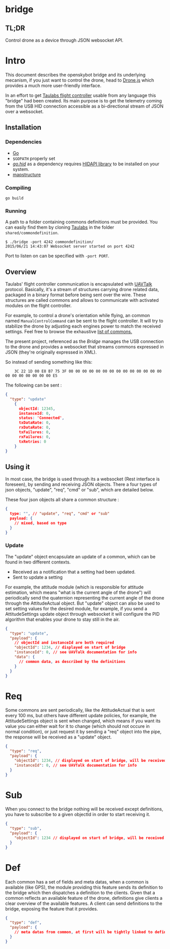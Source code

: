 # bridge

## TL;DR

Control drone as a device through JSON websocket API.

# Intro

This document describes the openskybot bridge and its underlying mecanism, if you just want to control the drone,
head to [Drone.js](https://github.com/openflylab/drone.js) which provides a much more user-friendly interface.

In an effort to get [Taulabs flight controller](http://taulabs.org/) usable from any language
this "bridge" had been created. Its main purpose is to get the telemetry coming from
the USB HID connection accessible as a bi-directional stream of JSON over a websocket.

## Installation

### Dependencies

- [Go](http://golang.org/)
- `$GOPATH` properly set
- [*go.hid*](https://github.com/GeertJohan/go.hid) as a dependency requires [HIDAPI
library](https://github.com/signal11/hidapi) to be installed on your
system.
- [mapstructure](https://github.com/mitchellh/mapstructure)

### Compiling

`go build`

### Running

A path to a folder containing commons definitions must be provided.
You can easily find them by cloning [Taulabs](https://github.com/TauLabs/TauLabs) in the folder `shared/commondefinition`.

```
$ ./bridge -port 4242 commondefinition/
2015/06/21 14:43:07 Websocket server started on port 4242
```

Port to listen on can be specified with `-port PORT`.

## Overview

Taulabs' flight controller communication is encapsulated with [UAVTalk](https://wiki.openpilot.org/display/WIKI/UAVTalk) protocol.
Basically, it's a stream of structures carrying drone related data, packaged in a binary format before being sent over the wire.
These structures are called *common*s and allows to communicate with
activated modules on the flight controller.

For example, to control a drone's orientation while flying, an common
named `ManualControlCommand` can be sent to the flight controller. It
will try to stabilize the drone by adjusting each engines power to match the received settings.
Feel free to browse the exhaustive [list of commons.](https://gist.github.com/jhchabran/972ad7660398f478d990)

The present project, referenced as the *Bridge* manages the USB
connection to the drone and provides a websocket that streams commons
expressed in JSON (they're originally expressed in XML).

So instead of sending something like this:

```
    3C 22 1D 00 E8 B7 75 3F 00 00 00 00 00 00 00 00 00 00 00 00 00 00 00 00 00 00 00 00 00 E5
```

The following can be sent :

```json
{
  "type": "update"
    {
      objectId: 12345,
      instanceId: 0,
      status: 'Connected',
      txDataRate: 0,
      rxDataRate: 0,
      txFailures: 0,
      rxFailures: 0,
      txRetries: 0
    }
}
```

## Using it

In most case, the bridge is used through its a websocket (Rest interface is foreseen), by sending and receiving JSON objects.
There a four types of json objects, "update", "req", "cmd" or "sub",
which are detailed below.

These four json objects all share a common structure :

```json
{
  type: "", // "update", "req", "cmd" or "sub"
  payload: {
    // mixed, based on type
  }
}
```

### Update

The "update" object encapsulate an update of a common, which can be
found in two different contexts.

- Received as a notification that a setting had been updated.
- Sent to update a setting

For example, the attitude module (which is responsible for attitude estimation, which means "what is the current angle of the drone") will periodically send the quaternion representing the current angle of the drone through the AttitudeActual object. But "update" object can also be used to set setting values for the desired module, for example, if you send a AttitudeSettings update object through websocket it will configure the PID algorithm that enables your drone to stay still in the air.

```json
{
  "type": "update",
  "payload": {
    // objectId and instanceId are both required
    "objectId": 1234, // displayed on start of bridge
    "instanceId": 0, // see UAVTalk documentation for info
    "data": {
      // common data, as described by the definitions
    }
  }
}
```

# Req

Some commons are sent periodically, like the AttitudeActual that is sent every 100 ms, but others have different update policies, for example, the AttitudeSettings object is sent when changed, which means if you want its value you can either wait for it to change (which should not occure in normal condition), or just request it by sending a "req" object into the pipe, the response will be received as a "update" object.

```json
{
  "type": "req",
  "payload": {
    "objectId": 1234, // displayed on start of bridge, will be received from the def packet
    "instanceId": 0, // see UAVTalk documentation for info
  }
}
```

# Sub

When you connect to the bridge nothing will be received except definitions, you have to subscribe to a given objectId in order to start receiving it.

```json
{
  "type": "sub",
  "payload": {
    "objectId": 1234 // displayed on start of bridge, will be received from the def packet
  }
}
```

# Def

Each common has a set of fields and meta datas, when a common is available (like GPS), the module providing this feature sends its definition to the bridge which then dispatches a definition to the clients. Given that a common reflects an available feature of the drone, definitions give clients a clear overview of the available features.
A client can send definitions to the bridge, exposing the feature that it provides.

```json
{
  "type": "def",
  "payload": {
    // meta datas from common, at first will be tightly linked to definitions found in the xml files
  }
}
```
